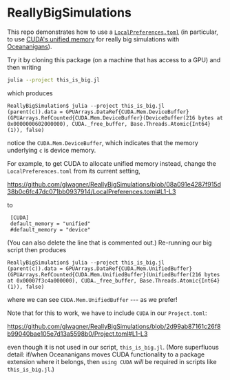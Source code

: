 # ReallyBigSimulations

This repo demonstrates how to use a [`LocalPreferences.toml`](https://juliapackaging.github.io/Preferences.jl/stable/) (in particular, to use [CUDA's unified memory](https://cuda.juliagpu.org/stable/usage/memory/#Unified-memory) for really big simulations with [Oceananigans](https://github.com/CliMA/Oceananigans.jl)).

Try it by cloning this package (on a machine that has access to a GPU) and then writing

```bash
julia --project this_is_big.jl
```

which produces

```
ReallyBigSimulation$ julia --project this_is_big.jl
(parent(c)).data = GPUArrays.DataRef{CUDA.Mem.DeviceBuffer}(GPUArrays.RefCounted{CUDA.Mem.DeviceBuffer}(DeviceBuffer(216 bytes at 0x0000000602000000), CUDA._free_buffer, Base.Threads.Atomic{Int64}(1)), false)
```

notice the `CUDA.Mem.DeviceBuffer`, which indicates that the memory underlying `c` is device memory.

For example, to get CUDA to allocate unified memory instead, change the `LocalPreferences.toml` from its current setting,

https://github.com/glwagner/ReallyBigSimulations/blob/08a091e4287f915d38b0c6fc47dc071bb0937914/LocalPreferences.toml#L1-L3

to 

```
 [CUDA] 
 default_memory = "unified" 
 #default_memory = "device"
```

(You can also delete the line that is commented out.) Re-running our big script then produces

```
ReallyBigSimulation$ julia --project this_is_big.jl
(parent(c)).data = GPUArrays.DataRef{CUDA.Mem.UnifiedBuffer}(GPUArrays.RefCounted{CUDA.Mem.UnifiedBuffer}(UnifiedBuffer(216 bytes at 0x00007f3c4a000000), CUDA._free_buffer, Base.Threads.Atomic{Int64}(1)), false)
```

where we can see `CUDA.Mem.UnifiedBuffer` --- as we prefer!

Note that for this to work, we have to include `CUDA` in our `Project.toml`:

https://github.com/glwagner/ReallyBigSimulations/blob/2d99ab87161c26f8b99040bae105e7d13a5598b0/Project.toml#L1-L3

even though it is not used in our script, `this_is_big.jl`. (More superfluous detail: if/when Oceananigans moves CUDA functionality to a package extension where it belongs, then `using CUDA` _will_ be required in scripts like `this_is_big.jl`.)
